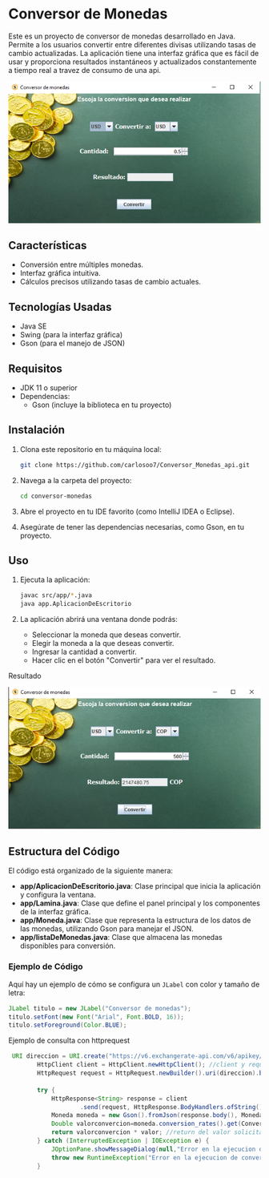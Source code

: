 # Conversor de Monedas

Este es un proyecto de conversor de monedas desarrollado en Java. Permite a los usuarios convertir entre diferentes divisas utilizando tasas de cambio actualizadas. La aplicación tiene una interfaz gráfica que es fácil de usar y proporciona resultados instantáneos y actualizados constantemente a tiempo real a travez de consumo de una api.

![Ejecucion Inicial](src/ReadmeAssets/Ejecucion.png)


## Características

- Conversión entre múltiples monedas.
- Interfaz gráfica intuitiva.
- Cálculos precisos utilizando tasas de cambio actuales.

## Tecnologías Usadas

- Java SE
- Swing (para la interfaz gráfica)
- Gson (para el manejo de JSON)

## Requisitos

- JDK 11 o superior
- Dependencias:
  - Gson (incluye la biblioteca en tu proyecto)

## Instalación

1. Clona este repositorio en tu máquina local:

   ```bash
   git clone https://github.com/carlosoo7/Conversor_Monedas_api.git
   ```

2. Navega a la carpeta del proyecto:

   ```bash
   cd conversor-monedas
   ```

3. Abre el proyecto en tu IDE favorito (como IntelliJ IDEA o Eclipse).

4. Asegúrate de tener las dependencias necesarias, como Gson, en tu proyecto.

## Uso

1. Ejecuta la aplicación:

   ```bash
   javac src/app/*.java
   java app.AplicacionDeEscritorio
   ```

2. La aplicación abrirá una ventana donde podrás:
   - Seleccionar la moneda que deseas convertir.
   - Elegir la moneda a la que deseas convertir.
   - Ingresar la cantidad a convertir.
   - Hacer clic en el botón "Convertir" para ver el resultado.

  
Resultado

![Ejecucion Inicial](src/ReadmeAssets/Resultado.png)

## Estructura del Código

El código está organizado de la siguiente manera:

- **app/AplicacionDeEscritorio.java**: Clase principal que inicia la aplicación y configura la ventana.
- **app/Lamina.java**: Clase que define el panel principal y los componentes de la interfaz gráfica.
- **app/Moneda.java**: Clase que representa la estructura de los datos de las monedas, utilizando Gson para manejar el JSON.
- **app/listaDeMonedas.java**: Clase que almacena las monedas disponibles para conversión.

### Ejemplo de Código

Aquí hay un ejemplo de cómo se configura un `JLabel` con color y tamaño de letra:

```java
JLabel titulo = new JLabel("Conversor de monedas");
titulo.setFont(new Font("Arial", Font.BOLD, 16));
titulo.setForeground(Color.BLUE);
```

Ejemplo de consulta con httprequest
```java
 URI direccion = URI.create("https://v6.exchangerate-api.com/v6/apikey/latest/" + Monedaconsulta);
        HttpClient client = HttpClient.newHttpClient(); //client y request encargados de ejecutar la consulta
        HttpRequest request = HttpRequest.newBuilder().uri(direccion).build();

        try {
            HttpResponse<String> response = client
                    .send(request, HttpResponse.BodyHandlers.ofString());
            Moneda moneda = new Gson().fromJson(response.body(), Moneda.class); //Objeto del tipo moneda que guardara el json con las conversiones
            Double valorconvercion=moneda.conversion_rates().get(Conversion); //llamado del valor a coinvertir solicitado
            return valorconvercion * valor; //return del valor solicitado por la cantidad que se desea convertir
        } catch (InterruptedException | IOException e) {
            JOptionPane.showMessageDialog(null,"Error en la ejecucion de conversion, intente mas tarde"); //en caso de error de consulta  salta mensaje
            throw new RuntimeException("Error en la ejecucion de conversion");
        }
```


